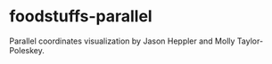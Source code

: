 # foodstuffs-parallel

Parallel coordinates visualization by Jason Heppler and Molly Taylor-Poleskey.
